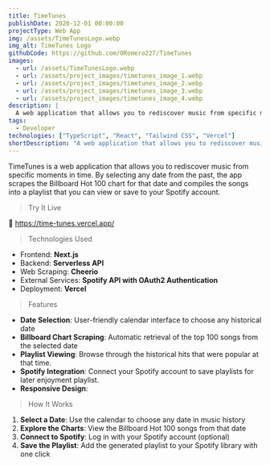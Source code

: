 ```yaml
---
title: TimeTunes
publishDate: 2020-12-01 00:00:00
projectType: Web App
img: /assets/TimeTunesLogo.webp
img_alt: TimeTunes Logo
githubCode: https://github.com/ORomero227/TimeTunes
images:
  - url: /assets/TimeTunesLogo.webp
  - url: /assets/project_images/timetunes_image_1.webp
  - url: /assets/project_images/timetunes_image_2.webp
  - url: /assets/project_images/timetunes_image_3.webp
  - url: /assets/project_images/timetunes_image_4.webp
description: |
  A web application that allows you to rediscover music from specific moments in time.
tags:
  - Developer
technologies: ["TypeScript", "React", "Tailwind CSS", "Vercel"]
shortDescription: "A web application that allows you to rediscover music from specific moments in time. By selecting any date from the past, the app scrapes the Billboard Hot 100 chart for that date and compiles the songs into a playlist that you can view or save to your Spotify account."
---
```


TimeTunes is a web application that allows you to rediscover music from specific moments in time. By selecting any date from the past, the app scrapes the Billboard Hot 100 chart for that date and compiles the songs into a playlist that you can view or save to your Spotify account.

> Try It Live

🔗 https://time-tunes.vercel.app/

> Technologies Used

- Frontend: **Next.js**
- Backend: **Serverless API**
- Web Scraping: **Cheerio**
- External Services: **Spotify API with OAuth2 Authentication**
- Deployment: **Vercel**

> Features

- **Date Selection**: User-friendly calendar interface to choose any historical date
- **Billboard Chart Scraping**: Automatic retrieval of the top 100 songs from the selected date
- **Playlist Viewing**: Browse through the historical hits that were popular at that time.
- **Spotify Integration**: Connect your Spotify account to save playlists for later enjoyment playlist.
- **Responsive Design**:

> How It Works

1. **Select a Date**: Use the calendar to choose any date in music history
2. **Explore the Charts**: View the Billboard Hot 100 songs from that date
3. **Connect to Spotify**: Log in with your Spotify account (optional)
4. **Save the Playlist**: Add the generated playlist to your Spotify library with one click
